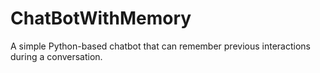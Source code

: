 # ChatBotWithMemory
A simple Python-based chatbot that can remember previous interactions during a conversation.
